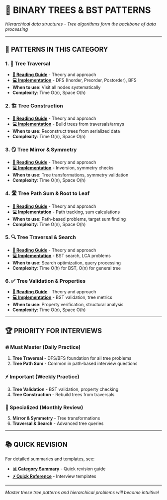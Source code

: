 # 🌳 **BINARY TREES & BST PATTERNS**

*Hierarchical data structures - Tree algorithms form the backbone of data processing*

---

## 🎯 **PATTERNS IN THIS CATEGORY**

### **1. 🔄 Tree Traversal**
- **[📖 Reading Guide](./TreeTraversalReadingGuide.java)** - Theory and approach
- **[💻 Implementation](./TreeTraversal.java)** - DFS (Inorder, Preorder, Postorder), BFS
- **When to use**: Visit all nodes systematically
- **Complexity**: Time O(n), Space O(h)

### **2. 🏗️ Tree Construction**
- **[📖 Reading Guide](./TreeConstructionReadingGuide.java)** - Theory and approach
- **[💻 Implementation](./TreeConstruction.java)** - Build trees from traversals/arrays
- **When to use**: Reconstruct trees from serialized data
- **Complexity**: Time O(n), Space O(n)

### **3. 🪞 Tree Mirror & Symmetry**
- **[📖 Reading Guide](./TreeMirrorSymmetryReadingGuide.java)** - Theory and approach
- **[💻 Implementation](./TreeMirrorSymmetry.java)** - Inversion, symmetry checks
- **When to use**: Tree transformations, symmetry validation
- **Complexity**: Time O(n), Space O(h)

### **4. 🛣️ Tree Path Sum & Root to Leaf**
- **[📖 Reading Guide](./TreePathSumReadingGuide.java)** - Theory and approach
- **[💻 Implementation](./TreePathSum.java)** - Path tracking, sum calculations
- **When to use**: Path-based problems, target sum finding
- **Complexity**: Time O(n), Space O(h)

### **5. 🔍 Tree Traversal & Search**
- **[📖 Reading Guide](./TreeTraversalSearchReadingGuide.java)** - Theory and approach
- **[💻 Implementation](./TreeTraversalSearch.java)** - BST search, LCA problems
- **When to use**: Search optimization, query processing
- **Complexity**: Time O(h) for BST, O(n) for general tree

### **6. ✅ Tree Validation & Properties**
- **[📖 Reading Guide](./TreeValidationPropertiesReadingGuide.java)** - Theory and approach
- **[💻 Implementation](./TreeValidationProperties.java)** - BST validation, tree metrics
- **When to use**: Property verification, structural analysis
- **Complexity**: Time O(n), Space O(h)

---

## 🏆 **PRIORITY FOR INTERVIEWS**

### **🔥 Must Master (Daily Practice)**
1. **Tree Traversal** - DFS/BFS foundation for all tree problems
2. **Tree Path Sum** - Common in path-based interview questions

### **⚡ Important (Weekly Practice)**
3. **Tree Validation** - BST validation, property checking
4. **Tree Construction** - Rebuild trees from traversals

### **🎯 Specialized (Monthly Review)**
5. **Mirror & Symmetry** - Tree transformations
6. **Traversal & Search** - Advanced tree queries

---

## 📚 **QUICK REVISION**

For detailed summaries and templates, see:
- **[📊 Category Summary](../CATEGORY_SUMMARIES.md#binary-trees--bst-patterns)** - Quick revision guide
- **[⚡ Quick Reference](../QUICK_REFERENCE.md)** - Interview templates

---

*Master these tree patterns and hierarchical problems will become intuitive!* 